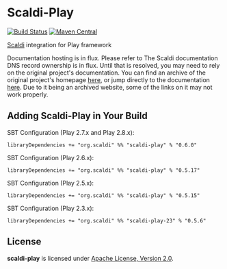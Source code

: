 # Scaldi-Play

[![Build Status](https://travis-ci.org/scaldi/scaldi-play.svg?branch=master)](https://travis-ci.org/scaldi/scaldi-play)
[![Maven Central](https://maven-badges.herokuapp.com/maven-central/org.scaldi/scaldi-play_2.13/badge.svg)](https://maven-badges.herokuapp.com/maven-central/org.scaldi/scaldi-play_2.13)

[Scaldi](https://github.com/scaldi/scaldi) integration for Play framework

Documentation hosting is in flux. Please refer to 
The Scaldi documentation DNS record ownership is in flux.
Until that is resolved, you may need to rely on the original project's documentation.
You can find an archive of the original project's homepage
[here](https://web.archive.org/web/20190616212058/http://scaldi.org/), or jump directly
to the documentation
[here](https://web.archive.org/web/20190618005634/http://scaldi.org/learn). Due to it
being an archived website, some of the links on it may not work properly.

## Adding Scaldi-Play in Your Build

SBT Configuration (Play 2.7.x and Play 2.8.x):
```sbtshell
libraryDependencies += "org.scaldi" %% "scaldi-play" % "0.6.0"
```

SBT Configuration (Play 2.6.x):
```sbtshell
libraryDependencies += "org.scaldi" %% "scaldi-play" % "0.5.17"
```

SBT Configuration (Play 2.5.x):
```sbtshell
libraryDependencies += "org.scaldi" %% "scaldi-play" % "0.5.15"
```

SBT Configuration (Play 2.3.x):
```sbtshell
libraryDependencies += "org.scaldi" %% "scaldi-play-23" % "0.5.6"
```

## License

**scaldi-play** is licensed under [Apache License, Version 2.0](http://www.apache.org/licenses/LICENSE-2.0).
